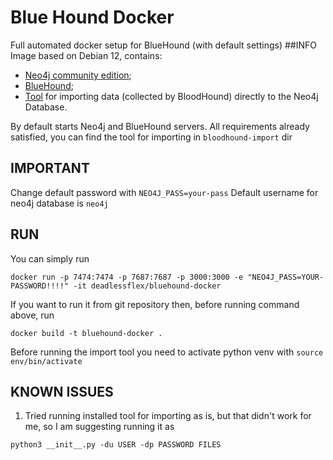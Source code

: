 # Blue Hound Docker
Full automated docker setup for BlueHound (with default settings)
##INFO
Image based on Debian 12, contains: 
* [Neo4j community edition](https://neo4j.com/);
* [BlueHound](https://github.com/zeronetworks/BlueHound);
* [Tool](https://github.com/fox-it/bloodhound-import) for importing data (collected by BloodHound) directly to the Neo4j Database.
 
By default starts Neo4j and BlueHound servers. All requirements already satisfied, you can find the tool for importing in `bloodhound-import` dir

## IMPORTANT
Change default password with `NEO4J_PASS=your-pass`
Default username for neo4j database is `neo4j`

## RUN
You can simply run 
```
docker run -p 7474:7474 -p 7687:7687 -p 3000:3000 -e "NEO4J_PASS=YOUR-PASSWORD!!!!" -it deadlessflex/bluehound-docker
```
If you want to run it from git repository then, before running command above, run 
```
docker build -t bluehound-docker .
```

Before running the import tool you need to activate python venv with `source env/bin/activate`

## KNOWN ISSUES
1) Tried running installed tool for importing as is, but that didn't work for me, so I am suggesting running it as
```
python3 __init__.py -du USER -dp PASSWORD FILES
```
